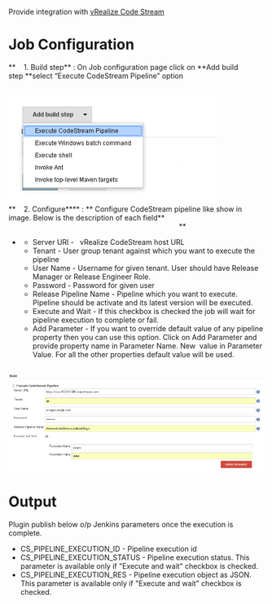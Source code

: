 Provide integration with [vRealize Code
Stream](https://www.vmware.com/products/vrealize-code-stream)

# Job Configuration

**    1. Build step** : On Job configuration page click on **Add build
step **select “Execute CodeStream Pipeline” option                     
       

                        
![](docs/images/add-build-step.png)  
**    2. Configure**** : ** Configure CodeStream pipeline like show in
image. Below is the description of each field**                         
                                                                       
                                     **

-   -   Server URl -   vRealize CodeStream host URL
    -   Tenant - User group tenant against which you want to execute the
        pipeline
    -   User Name - Username for given tenant. User should have Release
        Manager or Release Engineer Role.
    -   Password - Password for given user
    -   Release Pipeline Name - Pipeline which you want to execute.
        Pipeline should be activate and its latest version will be
        executed.
    -   Execute and Wait - If this checkbox is checked the job will wait
        for pipeline execution to complete or fail.
    -   Add Parameter - If you want to override default value of any
        pipeline property then you can use this option. Click on Add
        Parameter and provide property name in Parameter Name. New
         value in Parameter Value. For all the other properties default
        value will be used.

                     
![](docs/images/plugin-configuration.png)

# Output

Plugin publish below o/p Jenkins parameters once the execution is
complete.

-   CS\_PIPELINE\_EXECUTION\_ID - Pipeline execution id
-   CS\_PIPELINE\_EXECUTION\_STATUS - Pipeline execution status. This
    parameter is available only if "Execute and wait" checkbox is
    checked.
-   CS\_PIPELINE\_EXECUTION\_RES - Pipeline execution object as JSON.
    This parameter is available only if "Execute and wait" checkbox is
    checked.
